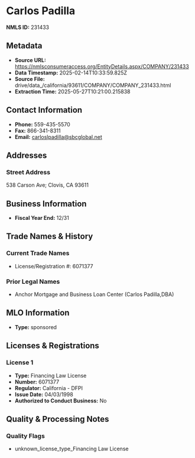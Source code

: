 # Carlos Padilla

**NMLS ID:** 231433

## Metadata
- **Source URL:** https://nmlsconsumeraccess.org/EntityDetails.aspx/COMPANY/231433
- **Data Timestamp:** 2025-02-14T10:33:59.825Z
- **Source File:** drive/data_/california/93611/COMPANY/COMPANY_231433.html
- **Extraction Time:** 2025-05-27T10:21:00.215838

## Contact Information
- **Phone:** 559-435-5570
- **Fax:** 866-341-8311
- **Email:** carloslpadilla@sbcglobal.net

## Addresses
### Street Address
538 Carson Ave; Clovis, CA 93611

## Business Information
- **Fiscal Year End:** 12/31

## Trade Names & History
### Current Trade Names
- License/Registration #: 6071377

### Prior Legal Names
- Anchor Mortgage and Business Loan Center (Carlos Padilla,DBA)

## MLO Information
- **Type:** sponsored

## Licenses & Registrations

### License 1
- **Type:** Financing Law License
- **Number:** 6071377
- **Regulator:** California - DFPI
- **Issue Date:** 04/03/1998
- **Authorized to Conduct Business:** No

## Quality & Processing Notes
### Quality Flags
- unknown_license_type_Financing Law License
